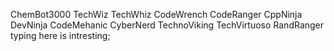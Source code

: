 ChemBot3000 
TechWiz
TechWhiz
CodeWrench
CodeRanger
CppNinja
DevNinja
CodeMehanic
CyberNerd
TechnoViking
TechVirtuoso
RandRanger
typing here is intresting;
